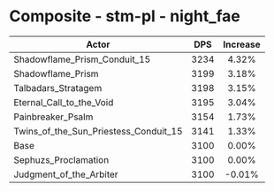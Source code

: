 # Composite - stm-pl - night_fae
| Actor | DPS | Increase |
|---|:---:|:---:|
|Shadowflame_Prism_Conduit_15|3234|4.32%|
|Shadowflame_Prism|3199|3.18%|
|Talbadars_Stratagem|3198|3.15%|
|Eternal_Call_to_the_Void|3195|3.04%|
|Painbreaker_Psalm|3154|1.73%|
|Twins_of_the_Sun_Priestess_Conduit_15|3141|1.33%|
|Base|3100|0.00%|
|Sephuzs_Proclamation|3100|0.00%|
|Judgment_of_the_Arbiter|3100|-0.01%|
